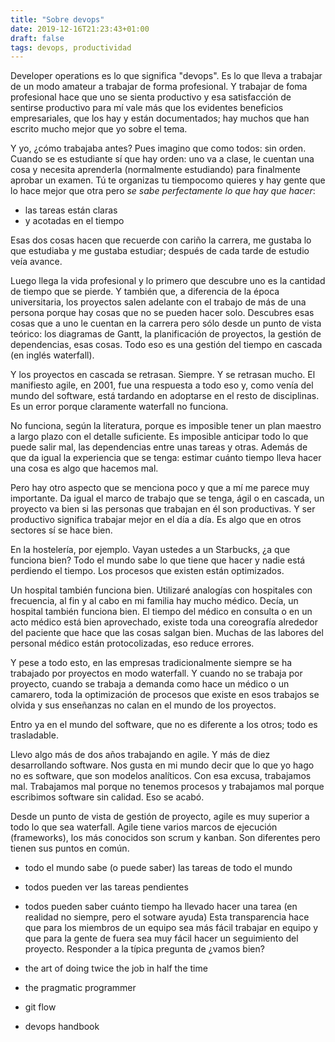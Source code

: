 ```yaml
---
title: "Sobre devops"
date: 2019-12-16T21:23:43+01:00
draft: false
tags: devops, productividad
---
```

Developer operations es lo que significa "devops". 
Es lo que lleva a trabajar de un modo amateur a trabajar de forma profesional.
Y trabajar de foma profesional hace que uno se sienta productivo y esa satisfacción de sentirse productivo para mí vale más que los evidentes beneficios empresariales, que los hay y están documentados; hay muchos que han escrito mucho mejor que yo sobre el tema.

Y yo, ¿cómo trabajaba antes? Pues imagino que como todos: sin orden. Cuando se es estudiante sí que hay orden: uno va a clase, le cuentan una cosa y necesita aprenderla (normalmente estudiando) para finalmente aprobar un examen. Tú te organizas tu tiempocomo quieres y hay gente que lo hace mejor que otra pero *se sabe perfectamente lo que hay que hacer*:
- las tareas están claras
- y acotadas en el tiempo

Esas dos cosas hacen que recuerde con cariño la carrera, me gustaba lo que estudiaba y me gustaba estudiar; después de cada tarde de estudio veía avance.

Luego llega la vida profesional y lo primero que descubre uno es la cantidad de tiempo que se pierde. Y también que, a diferencia de la época universitaria, los proyectos salen adelante con el trabajo de más de una persona porque hay cosas que no se pueden hacer solo. Descubres esas cosas que a uno le cuentan en la carrera pero sólo desde un punto de vista teórico: los diagramas de Gantt, la planificación de proyectos, la gestión de dependencias, esas cosas. Todo eso es una gestión del tiempo en cascada (en inglés waterfall).

Y los proyectos en cascada se retrasan. Siempre. Y se retrasan mucho. El manifiesto agile, en 2001, fue una respuesta a todo eso y, como venía del mundo del software, está tardando en adoptarse en el resto de disciplinas. Es un error porque claramente waterfall no funciona.

No funciona, según la literatura, porque es imposible tener un plan maestro a largo plazo con el detalle suficiente. Es imposible anticipar todo lo que puede salir mal, las dependencias entre unas tareas y otras. Además de que da igual la experiencia que se tenga: estimar cuánto tiempo lleva hacer una cosa es algo que hacemos mal.

Pero hay otro aspecto que se menciona poco y que a mí me parece muy importante. Da igual el marco de trabajo que se tenga, ágil o en cascada, un proyecto va bien si las personas que trabajan en él son productivas. Y ser productivo significa trabajar mejor en el día a día. Es algo que en otros sectores sí se hace bien.

En la hostelería, por ejemplo. Vayan ustedes a un Starbucks, ¿a que funciona bien? Todo el mundo sabe lo que tiene que hacer y nadie está perdiendo el tiempo. Los procesos que existen están optimizados.

Un hospital también funciona bien. Utilizaré analogías con hospitales con frecuencia, al fin y al cabo en mi familia hay mucho médico. Decía, un hospital también funciona bien. El tiempo del médico en consulta o en un acto médico está bien aprovechado, existe toda una coreografía alrededor del paciente que hace que las cosas salgan bien. Muchas de las labores del personal médico están protocolizadas, eso reduce errores.

Y pese a todo esto, en las empresas tradicionalmente siempre se ha trabajado por proyectos en modo waterfall. Y cuando no se trabaja por proyecto, cuando se trabaja a demanda como hace un médico o un camarero, toda la optimización de procesos que existe en esos trabajos se olvida y sus enseñanzas no calan en el mundo de los proyectos.

Entro ya en el mundo del software, que no es diferente a los otros; todo es trasladable.

Llevo algo más de dos años trabajando en agile. Y más de diez desarrollando software. Nos gusta en mi mundo decir que lo que yo hago no es software, que son modelos analíticos. Con esa excusa, trabajamos mal. Trabajamos mal porque no tenemos procesos y trabajamos mal porque escribimos software sin calidad. Eso se acabó.

Desde un punto de vista de gestión de proyecto, agile es muy superior a todo lo que sea waterfall. Agile tiene varios marcos de ejecución (frameworks), los más conocidos son scrum y kanban. Son diferentes pero tienen sus puntos en común.
- todo el mundo sabe (o puede saber) las tareas de todo el mundo
- todos pueden ver las tareas pendientes
- todos pueden saber cuánto tiempo ha llevado hacer una tarea (en realidad no siempre, pero el sotware ayuda)
Esta transparencia hace que para los miembros de un equipo sea más fácil trabajar en equipo y que para la gente de fuera sea muy fácil hacer un seguimiento del proyecto. Responder a la típica pregunta de ¿vamos bien?

- the art of doing twice the job in half the time
- the pragmatic programmer
- git flow
- devops handbook
